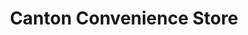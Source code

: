 ---
title: "Canton Convenience Store"
url: /cardiff/canton-convenience-store/
shop: Lebensmittel
---
